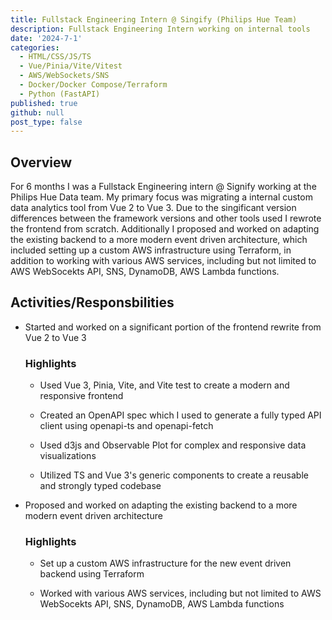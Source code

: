 ```yaml
---
title: Fullstack Engineering Intern @ Singify (Philips Hue Team)
description: Fullstack Engineering Intern working on internal tools 
date: '2024-7-1'
categories:
  - HTML/CSS/JS/TS
  - Vue/Pinia/Vite/Vitest
  - AWS/WebSockets/SNS
  - Docker/Docker Compose/Terraform
  - Python (FastAPI)
published: true
github: null
post_type: false
---
```


## Overview

For 6 months I was a Fullstack Engineering intern @ Signify working at the Philips Hue Data team. My primary focus was migrating a internal custom data analytics tool from Vue 2 to Vue 3. Due to the singificant version differences between the framework versions and other tools used I rewrote the frontend from scratch. Additionally I proposed and worked on adapting the existing backend to a more modern event driven architecture, which included setting up a custom AWS infrastructure using Terraform, in addition to working with various AWS services, including but not limited to AWS WebSocekts API, SNS, DynamoDB, AWS Lambda functions.

## Activities/Responsbilities

- Started and worked on a significant portion of the frontend rewrite from Vue 2 to Vue 3 

    ### Highlights

    - Used Vue 3, Pinia, Vite, and Vite test to create a modern and responsive frontend

    - Created an OpenAPI spec which I used to generate a fully typed API client using openapi-ts and openapi-fetch

    - Used d3js and Observable Plot for complex and responsive data visualizations

    - Utilized TS and Vue 3's generic components to create a reusable and strongly typed codebase
    

- Proposed and worked on adapting the existing backend to a more modern event driven architecture

    ### Highlights 

    - Set up a custom AWS infrastructure for the new event driven backend using Terraform 

    - Worked with various AWS services, including but not limited to AWS WebSocekts API, SNS, DynamoDB, AWS Lambda functions


